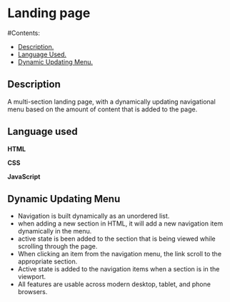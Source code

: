 # Landing page

#Contents:
* [Description.](#Description)
* [Language Used.]()
* [Dynamic Updating Menu.]()
## Description 

 A multi-section landing page, with a dynamically updating navigational menu based on the amount of content that is added to the page.

## Language used 

**HTML**

**CSS**

**JavaScript**

## Dynamic Updating Menu

* Navigation is built dynamically as an unordered list.
* when adding a new section in HTML, it will add a new navigation item dynamically in the menu.
* active state is been added to the section that is being viewed while scrolling through the page.
* When clicking an item from the navigation menu, the link scroll to the appropriate section.
* Active state is added to the navigation items when a section is in the viewport.
* All features are usable across modern desktop, tablet, and phone browsers.

